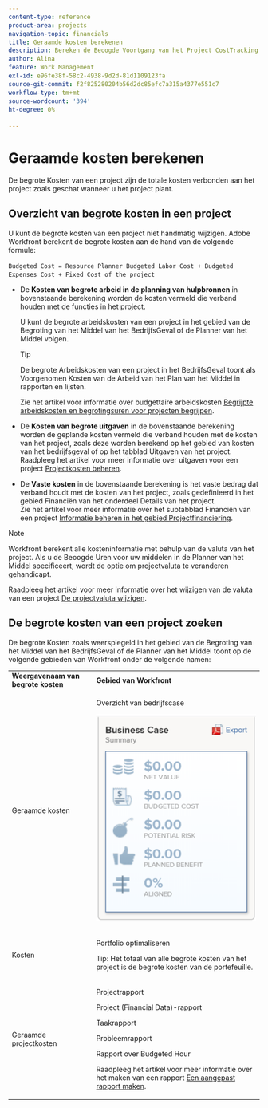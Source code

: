 ```yaml
---
content-type: reference
product-area: projects
navigation-topic: financials
title: Geraamde kosten berekenen
description: Bereken de Beoogde Voortgang van het Project CostTracking met een Rapport van het Gebruik""
author: Alina
feature: Work Management
exl-id: e96fe38f-58c2-4938-9d2d-81d1109123fa
source-git-commit: f2f825280204b56d2dc85efc7a315a4377e551c7
workflow-type: tm+mt
source-wordcount: '394'
ht-degree: 0%

---
```


# Geraamde kosten berekenen

<!--
<div data-mc-conditions="QuicksilverOrClassic.Draft mode">
<p>(NOTE: This article is linked from "Tracking Project Progress with a Utilization Report"</p>
<p>Keep the structure of this article similar to Calculating Budgeted Labor Cost)</p>
</div>
-->

De begrote Kosten van een project zijn de totale kosten verbonden aan het project zoals geschat wanneer u het project plant.

## Overzicht van begrote kosten in een project

U kunt de begrote kosten van een project niet handmatig wijzigen. Adobe Workfront berekent de begrote kosten aan de hand van de volgende formule:

`Budgeted Cost = Resource Planner Budgeted Labor Cost + Budgeted Expenses Cost + Fixed Cost of the project`

* De **Kosten van begrote arbeid in de planning van hulpbronnen** in bovenstaande berekening worden de kosten vermeld die verband houden met de functies in het project.

   U kunt de begrote arbeidskosten van een project in het gebied van de Begroting van het Middel van het BedrijfsGeval of de Planner van het Middel volgen.

   >[!TIP]
   >
   >  De begrote Arbeidskosten van een project in het BedrijfsGeval toont als Voorgenomen Kosten van de Arbeid van het Plan van het Middel in rapporten en lijsten.

   Zie het artikel voor informatie over budgettaire arbeidskosten [Begrijpte arbeidskosten en begrotingsuren voor projecten begrijpen](../../../manage-work/projects/project-finances/budgeted-labor-cost.md).

* De **Kosten van begrote uitgaven** in de bovenstaande berekening worden de geplande kosten vermeld die verband houden met de kosten van het project, zoals deze worden berekend op het gebied van kosten van het bedrijfsgeval of op het tabblad Uitgaven van het project.\
   Raadpleeg het artikel voor meer informatie over uitgaven voor een project [Projectkosten beheren](../../../manage-work/projects/project-finances/manage-project-expenses.md).

* De **Vaste kosten** in de bovenstaande berekening is het vaste bedrag dat verband houdt met de kosten van het project, zoals gedefinieerd in het gebied Financiën van het onderdeel Details van het project.\
   Zie het artikel voor meer informatie over het subtabblad Financiën van een project [Informatie beheren in het gebied Projectfinanciering](../../../manage-work/projects/project-finances/manage-project-finance-area.md).

>[!NOTE]
>
>Workfront berekent alle kosteninformatie met behulp van de valuta van het project. Als u de Beoogde Uren voor uw middelen in de Planner van het Middel specificeert, wordt de optie om projectvaluta te veranderen gehandicapt.
>
>Raadpleeg het artikel voor meer informatie over het wijzigen van de valuta van een project [De projectvaluta wijzigen](../../../manage-work/projects/project-finances/change-project-currency.md).

## De begrote kosten van een project zoeken

De begrote Kosten zoals weerspiegeld in het gebied van de Begroting van het Middel van het BedrijfsGeval of de Planner van het Middel toont op de volgende gebieden van Workfront onder de volgende namen:

<table style="table-layout:auto"> 
   <col> 
   <col> 
   <tbody> 
    <tr> 
     <td><strong>Weergavenaam van begrote kosten</strong></td> 
     <td><strong>Gebied van Workfront</strong></td> 
    </tr> 
    <tr> 
     <td>Geraamde kosten</td> 
     <td> <p>Overzicht van bedrijfscase</p> <p> <img src="assets/business-case-summary-qs-350x453.png" style="width: 350;height: 453;"> </p> </td> 
    </tr> 
    <tr> 
     <td>Kosten</td> 
     <td> <p>Portfolio optimaliseren</p> <p>Tip: Het totaal van alle begrote kosten van het project is de begrote kosten van de portefeuille.</p> </td> 
    </tr> 
    <tr> 
     <td>Geraamde projectkosten</td> 
     <td> <!--
       <p data-mc-conditions="QuicksilverOrClassic.Draft mode">Resource Estimates report (NOTE: this was removed with flash)</p>
      --> <p>Projectrapport</p> <p>Project (Financial Data)-rapport</p> <p>Taakrapport</p> <p>Probleemrapport</p> <p>Rapport over Budgeted Hour</p> <p>Raadpleeg het artikel voor meer informatie over het maken van een rapport <a href="../../../reports-and-dashboards/reports/creating-and-managing-reports/create-custom-report.md" class="MCXref xref">Een aangepast rapport maken</a>.</p> </td> 
    </tr> 
   </tbody> 
  </table>
